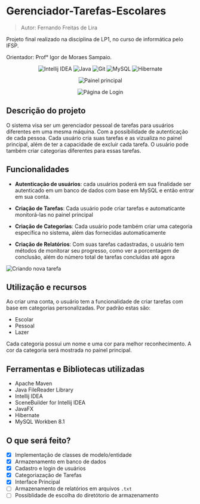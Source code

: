 # Gerenciador-Tarefas-Escolares

> Autor: Fernando Freitas de Lira

Projeto final realizado na disciplina de LP1, no curso de informática pelo IFSP. 

Orientador: Prof° Igor de Moraes Sampaio.

<div align="center">

![Intellij IDEA](https://img.shields.io/badge/IntelliJ_IDEA-000000.svg?style=for-the-badge&logo=intellij-idea&logoColor=white)
![Java](https://img.shields.io/badge/Java-ED8B00?style=for-the-badge&logo=openjdk&logoColor=white)
![Git](https://img.shields.io/badge/git-%23F05033.svg?style=for-the-badge&logo=git&logoColor=white)
![MySQL](https://img.shields.io/badge/mysql-%2300f.svg?style=for-the-badge&logo=mysql&logoColor=white)
![Hibernate](https://img.shields.io/badge/Hibernate-59666C?style=for-the-badge&logo=Hibernate&logoColor=white)

</div>

<div align="center">

![Painel principal](https://github.com/ferr-ffk/gerenciador-tarefas-escolares/assets/126774900/558ef9b2-a37a-43d7-b3ec-3c79fb147b56)

![Página de Login](https://github.com/ferr-ffk/gerenciador-tarefas-escolares/assets/126774900/6ceee4a4-6d7d-443d-bd9e-99709845cba1)

</div>

## Descrição do projeto

O sistema visa ser um gerenciador pessoal de tarefas para usuários diferentes em uma mesma máquina. Com a possibilidade de autenticação de cada pessoa. Cada usuário cria suas tarefas e as vizualiza no painel principal, além de ter a capacidade de excluir cada tarefa. O usuário pode também criar categorias diferentes para essas tarefas.

## Funcionalidades

- **Autenticação de usuários**: cada usuários poderá em sua finalidade ser autenticado em um banco de dados com base em MySQL e então entrar em sua conta.

- **Criação de Tarefas**: Cada usuário pode criar tarefas e automaticante monitorá-las no painel principal

- **Criação de Categorias**: Cada usuário pode também criar uma categoria específica no sistema, além das fornecidas automaticamente

- **Criação de Relatórios**: Com suas tarefas cadastradas, o usuário tem métodos de monitorar seu progresso, como ver a porcentagem de conclusão, além do número total de tarefas concluídas até agora
 
![Criando nova tarefa](https://github.com/ferr-ffk/gerenciador-tarefas-escolares/assets/126774900/29dafc17-46c7-4af8-a544-ff98f2393548)

## Utilização e recursos

Ao criar uma conta, o usuário tem a funcionalidade de criar tarefas com base em categorias personalizadas. Por padrão estas são:

- Escolar
- Pessoal
- Lazer

Cada categoria possui um nome e uma cor para melhor reconhecimento. A cor da categoria será mostrada no painel principal.

## Ferramentas e Bibliotecas utilizadas

- Apache Maven
- Java FileReader Library
- Intellij IDEA
- SceneBuilder for Intellij IDEA
- JavaFX
- Hibernate
- MySQL Workben 8.1

## O que será feito?

- [X] Implementação de classes de modelo/entidade
- [X] Armazenamento em banco de dados
- [X] Cadastro e login de usuários
- [X] Categoriazação de Tarefas
- [X] Interface Principal
- [ ] Armazenamento de relatórios em arquivos `.txt`
- [ ] Possiblidade de escolha do diretótorio de armazenamento
